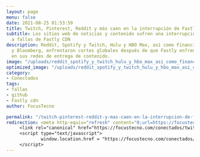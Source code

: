 ```yaml
---
layout: page
menu: false
date: 2021-08-25 01:53:59
title: Twitch, Pinterest, Reddit y más caen en la interrupción de Fastly CDN
subtitle: Los sitios web de noticias y contenido sufren una interrupción global debido
  a fallas de Fastly CDN
description: Reddit, Spotify y Twitch, Hulu y HBO Max, así como Financial Times, NYT
  y Bloomberg, enfrentaron cortes globales después de que Fastly enfrentara fallas
  en sus redes de entrega de contenido.
image: "/uploads/reddit_spotify_y_twitch_hulu_y_hbo_max_asi_como_financial_times_nyt_y_bloomberg_enfrentaron_cortes_globales_despues_de_que_fastly_enfrentara_fallas_en_sus_redes_de_entrega_de_contenido_focus_tecno_wt.jpg"
optimized_image: "/uploads/reddit_spotify_y_twitch_hulu_y_hbo_max_asi_como_financial_times_nyt_y_bloomberg_enfrentaron_cortes_globales_despues_de_que_fastly_enfrentara_fallas_en_sus_redes_de_entrega_de_contenido_focus_tecn-1.jpg"
category:
- Conectados
tags:
- fallas
- github
- Fastly cdn
author: FocusTecno

permalink: "/twitch-pinterest-reddit-y-mas-caen-en-la-interrupcion-de-fastly-cdn/"
redirection: <meta http-equiv="refresh" content="0;url=https://focustecno.com/conectados/twitch-pinterest-reddit-y-mas-caen-en-la-interrupcion-de-fastly-cdn/"/>
     <link rel="canonical" href="https://focustecno.com/conectados/twitch-pinterest-reddit-y-mas-caen-en-la-interrupcion-de-fastly-cdn/"/>
     <script type="text/javascript">
             window.location.href = "https://focustecno.com/conectados/twitch-pinterest-reddit-y-mas-caen-en-la-interrupcion-de-fastly-cdn/"
     </script>
---
```

